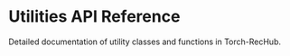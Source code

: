 
# Utilities API Reference

Detailed documentation of utility classes and functions in Torch-RecHub.